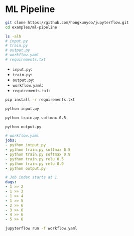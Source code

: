 # ML Pipeline

```bash
git clone https://github.com/hongkunyoo/jupyterflow.git
cd examples/ml-pipeline

ls -alh
# input.py
# train.py
# output.py
# workflow.yaml
# requirements.txt
```

- `input.py`: 
- `train.py`: 
- `output.py`: 
- `workflow.yaml`: 
- `requirements.txt`: 


```bash
pip install -r requirements.txt
```


```bash
python input.py
```


```bash
python train.py softmax 0.5
```


```bash
python output.py
```

```yaml
# workflow.yaml
jobs:
- python intput.py 
- python train.py softmax 0.5
- python train.py softmax 0.9
- python train.py relu 0.5
- python train.py relu 0.9
- python output.py

# Job index starts at 1.
dags:
- 1 >> 2
- 1 >> 3
- 1 >> 4
- 1 >> 5
- 2 >> 6
- 3 >> 6
- 4 >> 6
- 5 >> 6
```


```bash
jupyterflow run -f workflow.yaml
```